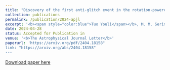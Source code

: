 ```yaml
---
title: "Discovery of the first anti-glitch event in the rotation-powered pulsar PSR B0540-69"
collection: publications
permalink: /publication/2024-apjl
excerpt: '<b><span style="color:blue">Tuo Youli</span></b>, M. M. Serim, Marco Antonelli, Lorenzo Ducci, Armin Vahdat, Mingyu Ge, Andrea Santangelo, Fei Xie'
date: 2024-04-28
status: Accepted for Publication in
venue: '<b>The Astrophysical Journal Letter</b>'
paperurl: 'https://arxiv.org/pdf/2404.18158"
link: "https://arxiv.org/abs/2404.18158"
---
```


[Download paper here](https://arxiv.org/pdf/2404.18158)
